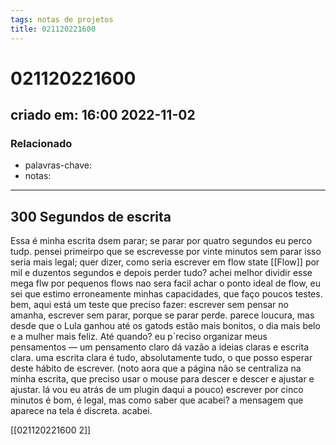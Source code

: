 ```yaml
---
tags: notas de projetos
title: 021120221600
---
```

# 021120221600
## criado em: 16:00 2022-11-02

### Relacionado
- palavras-chave: 
- notas: 
---
## 300 Segundos de escrita
Essa é minha escrita dsem parar; se parar por quatro segundos eu perco tudp.
pensei primeirpo que se escrevesse por vinte minutos sem parar isso seria mais legal; quer dizer, como seria escrever em flow state [[Flow]] por mil e duzentos segundos e depois perder tudo?
achei melhor dividir esse mega flw por pequenos flows
nao sera facil achar o ponto ideal de flow, eu sei que estimo erroneamente minhas capacidades, que faço poucos testes. bem, aqui está um teste que preciso fazer: escrever sem pensar no amanha, escrever sem parar, porque se parar perde.
parece loucura, mas desde que o Lula ganhou até os gatods estão mais bonitos, o dia mais belo e a mulher mais feliz. Até quando?
eu p´reciso organizar meus pensamentos — um pensamento claro dá vazão a ideias claras e escrita clara. uma escrita clara é tudo, absolutamente tudo, o que posso esperar deste hábito de escrever. 
(noto aora que a página não se centraliza na minha escrita, que preciso usar o mouse para descer e descer e ajustar e ajustar. lá vou eu atrás de um plugin daqui a pouco)
escrever por cinco minutos é bom, é legal, mas como saber que acabei? a mensagem que aparece na tela é discreta.
acabei.

[[021120221600 2]]